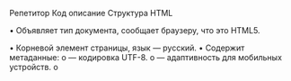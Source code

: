 Репетитор Код описание
Структура HTML
<!DOCTYPE html>
•	Объявляет тип документа, сообщает браузеру, что это HTML5.
<html lang="ru">
•	Корневой элемент страницы, язык — русский.
<head>
•	Содержит метаданные:
o	<meta charset="UTF-8"> — кодировка UTF-8.
o	<meta name="viewport" ...> — адаптивность для мобильных устройств.
o	<title> — заголовок страницы (отображается на вкладке браузера).
o	<link rel="stylesheet" href="styles.css"> — подключение внешнего CSS-файла.
<body>
•	Основное содержимое страницы.
<header>
•	Шапка сайта:
o	Логотип (<img src="logo.png" ...>)
o	Название ("Репетитор Алексей Иванов")
<section class="services">
•	Блок "Мои услуги":
o	Заголовок (<h2>)
o	Список услуг (<div class="service-list">), каждая услуга — отдельный <div class="service"> с картинкой, названием и описанием.
<section class="contact">
•	Контактная информация:
o	Телефон (ссылкой для звонка)
o	Email (ссылкой для отправки письма)
o	Адрес
<footer>
•	Подвал с копирайтом.
 
2. CSS (Стили)
body {
  font-family: Arial, sans-serif;
  margin: 0;
  background: #f4f4f9;
}

•	Основные настройки: шрифт, отсутствие отступов, светлый фон.
header, footer {
  background: #036;
  color: #fff;
  text-align: center;
  padding: 20px 0;
}
footer { padding: 10px 0; }

•	Шапка и подвал: синий фон, белый текст, выравнивание по центру, отступы.
.logo, .service img { width: 60px; }

•	Размер логотипа и иконок услуг.
h1 { margin: 10px 0 0; }

•	Отступы для основного заголовка.
.services, .contact {
  padding: 20px;
  text-align: center;
}

•	Внутренние отступы и выравнивание для секций "Услуги" и "Контакты".
.service-list {
  display: flex;
  justify-content: center;
  gap: 30px;
  margin-top: 20px;
}

•	Список услуг в виде горизонтального flex-контейнера с промежутками между карточками.
.service {
  background: #fff;
  padding: 15px;
  border-radius: 8px;
  width: 250px;
  box-shadow: 0 2px 4px rgba(0,0,0,.1);
}
.service img { margin-bottom: 10px; }

•	Оформление карточек услуг: белый фон, скругления, тень, фиксированная ширина, отступы.
.contact { background: #eef; }

•	Секция контактов с голубым фоном.
 
3. Кратко о назначении
•	HTML задаёт структуру: шапка, услуги, контакты, подвал.
•	CSS оформляет внешний вид: цвета, отступы, выравнивание, стили карточек.

